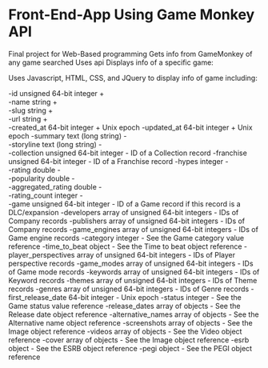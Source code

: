 # Front-End-App Using Game Monkey API
Final project for Web-Based programming 
  Gets info from GameMonkey of any game searched
  Uses api
    Displays info of a specific game:

Uses Javascript, HTML, CSS, and JQuery to display info of game including:

-id	unsigned 64-bit integer	+	
-name	string	+	
-slug	string	+	
-url	string	+	
-created_at	64-bit integer	+	Unix epoch
-updated_at	64-bit integer	+	Unix epoch
-summary	text (long string)	-	
-storyline	text (long string)	-	
-collection	unsigned 64-bit integer	-	ID of a Collection record
-franchise	unsigned 64-bit integer	-	ID of a Franchise record
-hypes	integer	-	
-rating	double	-	
-popularity	double	-	
-aggregated_rating	double	-	
-rating_count	integer	-	
-game	unsigned 64-bit integer	-	ID of a Game record if this record is a DLC/expansion
-developers	array of unsigned 64-bit integers	-	IDs of Company records
-publishers	array of unsigned 64-bit integers	-	IDs of Company records
-game_engines	array of unsigned 64-bit integers	-	IDs of Game engine records
-category	integer	-	See the Game category value reference
-time_to_beat	object	-	See the Time to beat object reference
-player_perspectives	array of unsigned 64-bit integers	-	IDs of Player perspective records
-game_modes	array of unsigned 64-bit integers	-	IDs of Game mode records
-keywords	array of unsigned 64-bit integers	-	IDs of Keyword records
-themes	array of unsigned 64-bit integers	-	IDs of Theme records
-genres	array of unsigned 64-bit integers	-	IDs of Genre records
-first_release_date	64-bit integer	-	Unix epoch
-status	integer	-	See the Game status value reference
-release_dates	array of objects	-	See the Release date object reference
-alternative_names	array of objects	-	See the Alternative name object reference
-screenshots	array of objects	-	See the Image object reference
-videos	array of objects	-	See the Video object reference
-cover	array of objects	-	See the Image object reference
-esrb	object	-	See the ESRB object reference
-pegi	object	-	See the PEGI object reference
